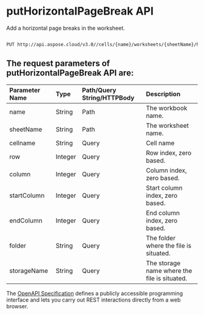 # **putHorizontalPageBreak API**

Add a horizontal page breaks in the worksheet. 

```bash

PUT http://api.aspose.cloud/v3.0//cells/{name}/worksheets/{sheetName}/horizontalpagebreaks

```

## The request parameters of **putHorizontalPageBreak** API are: 

| Parameter Name | Type | Path/Query String/HTTPBody | Description | 
| :- | :- | :- |:- | 
|name|String|Path|The workbook name.|
|sheetName|String|Path|The worksheet name.|
|cellname|String|Query|Cell name|
|row|Integer|Query|Row index, zero based.|
|column|Integer|Query|Column index, zero based.|
|startColumn|Integer|Query|Start column index, zero based.|
|endColumn|Integer|Query|End column index, zero based.|
|folder|String|Query|The folder where the file is situated.|
|storageName|String|Query|The storage name where the file is situated.|


The [OpenAPI Specification](https://reference.aspose.cloud/cells/#/PageBreaksController/PutHorizontalPageBreak) defines a publicly accessible programming interface and lets you carry out REST interactions directly from a web browser.
